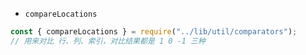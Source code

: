 - `compareLocations`

```js
const { compareLocations } = require("../lib/util/comparators");
// 用来对比 行、列、索引，对比结果都是 1 0 -1 三种
```

